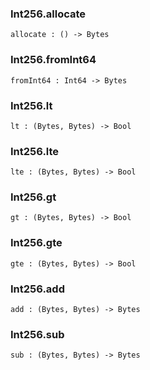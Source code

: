 ### Int256.**allocate**

```grain
allocate : () -> Bytes
```

### Int256.**fromInt64**

```grain
fromInt64 : Int64 -> Bytes
```

### Int256.**lt**

```grain
lt : (Bytes, Bytes) -> Bool
```

### Int256.**lte**

```grain
lte : (Bytes, Bytes) -> Bool
```

### Int256.**gt**

```grain
gt : (Bytes, Bytes) -> Bool
```

### Int256.**gte**

```grain
gte : (Bytes, Bytes) -> Bool
```

### Int256.**add**

```grain
add : (Bytes, Bytes) -> Bytes
```

### Int256.**sub**

```grain
sub : (Bytes, Bytes) -> Bytes
```

